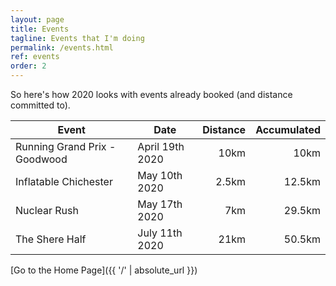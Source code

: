 ```yaml
---
layout: page
title: Events
tagline: Events that I'm doing
permalink: /events.html
ref: events
order: 2
---
```


So here's how 2020 looks with events already booked (and distance committed to).

| Event | Date | Distance | Accumulated |
| ---| ---| ---:| ---:|
| Running Grand Prix - Goodwood | April 19th 2020 | 10km | 10km |
| Inflatable Chichester | May 10th 2020 | 2.5km | 12.5km |
| Nuclear Rush | May 17th 2020 | 7km | 29.5km |
| The Shere Half | July 11th  2020 | 21km | 50.5km |

[Go to the Home Page]({{ '/' | absolute_url }})
